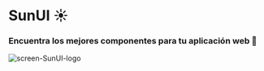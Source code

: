 <div>
    <h1 >SunUI ☀</h1>
    <h3 >Encuentra los mejores componentes para tu aplicación web 🚀</h3>
</div>

![screen-SunUI-logo](https://github.com/user-attachments/assets/aa30f167-c2be-4d32-9222-fa6388a2e97e)
